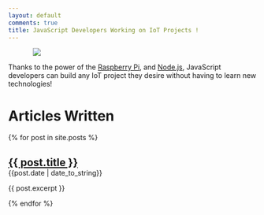 ```yaml
---
layout: default
comments: true
title: JavaScript Developers Working on IoT Projects !
---
```


<img src="/assets/blog/2021-02-14/RPI+NJS.png" style="text-align: center; display: block; margin-left: auto; margin-right: auto;max-width: 80%;" />

Thanks to the power of the <a href="https://www.raspberrypi.org/">Raspberry Pi</a>, and <a href="https://nodejs.org/en/">Node.js</a>, JavaScript developers can build any IoT project they desire without having to learn new technologies!

# Articles Written

{% for post in site.posts %}

<h2 style="margin-block-end: 0em;">
    <a href="{{ post.url }}">{{ post.title }}</a>
</h2>
{{post.date | date_to_string}}<br/>
<p>{{ post.excerpt }}</p>

{% endfor %}
